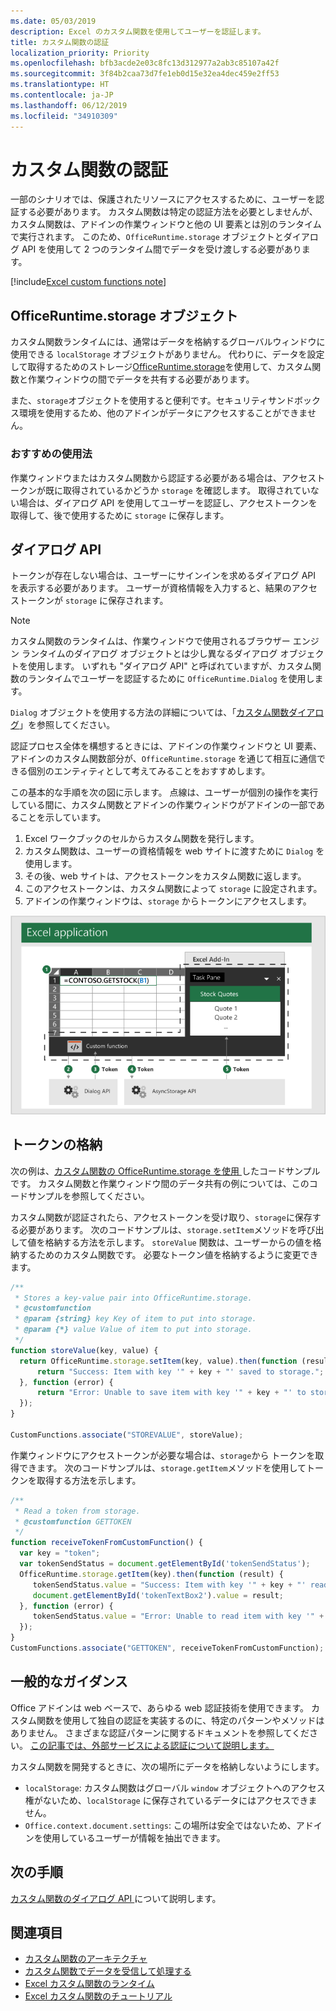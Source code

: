 ```yaml
---
ms.date: 05/03/2019
description: Excel のカスタム関数を使用してユーザーを認証します。
title: カスタム関数の認証
localization_priority: Priority
ms.openlocfilehash: bfb3acde2e03c8fc13d312977a2ab3c85107a42f
ms.sourcegitcommit: 3f84b2caa73d7fe1eb0d15e32ea4dec459e2ff53
ms.translationtype: HT
ms.contentlocale: ja-JP
ms.lasthandoff: 06/12/2019
ms.locfileid: "34910309"
---
```

# <a name="authentication-for-custom-functions"></a>カスタム関数の認証

一部のシナリオでは、保護されたリソースにアクセスするために、ユーザーを認証する必要があります。 カスタム関数は特定の認証方法を必要としませんが、カスタム関数は、アドインの作業ウィンドウと他の UI 要素とは別のランタイムで実行されます。 このため、`OfficeRuntime.storage` オブジェクトとダイアログ API を使用して 2 つのランタイム間でデータを受け渡しする必要があります。

[!include[Excel custom functions note](../includes/excel-custom-functions-note.md)]

## <a name="officeruntimestorage-object"></a>OfficeRuntime.storage オブジェクト

カスタム関数ランタイムには、通常はデータを格納するグローバルウィンドウに使用できる `localStorage` オブジェクトがありません。 代わりに、データを設定して取得するためのストレージ[OfficeRuntime.storage](/javascript/api/office-runtime/officeruntime.storage)を使用して、カスタム関数と作業ウィンドウの間でデータを共有する必要があります。

また、`storage`オブジェクトを使用すると便利です。セキュリティサンドボックス環境を使用するため、他のアドインがデータにアクセスすることができません。

### <a name="suggested-usage"></a>おすすめの使用法

作業ウィンドウまたはカスタム関数から認証する必要がある場合は、アクセストークンが既に取得されているかどうか `storage` を確認します。 取得されていない場合は、ダイアログ API を使用してユーザーを認証し、アクセストークンを取得して、後で使用するために `storage` に保存します。

## <a name="dialog-api"></a>ダイアログ API

トークンが存在しない場合は、ユーザーにサインインを求めるダイアログ API を表示する必要があります。 ユーザーが資格情報を入力すると、結果のアクセストークンが `storage` に保存されます。

> [!NOTE]
> カスタム関数のランタイムは、作業ウィンドウで使用されるブラウザー エンジン ランタイムのダイアログ オブジェクトとは少し異なるダイアログ オブジェクトを使用します。 いずれも "ダイアログ API" と呼ばれていますが、カスタム関数のランタイムでユーザーを認証するために `OfficeRuntime.Dialog` を使用します。

`Dialog` オブジェクトを使用する方法の詳細については、「[カスタム関数ダイアログ](/office/dev/add-ins/excel/custom-functions-dialog)」を参照してください。

認証プロセス全体を構想するときには、アドインの作業ウィンドウと UI 要素、アドインのカスタム関数部分が、`OfficeRuntime.storage` を通じて相互に通信できる個別のエンティティとして考えてみることをおすすめします。

この基本的な手順を次の図に示します。 点線は、ユーザーが個別の操作を実行している間に、カスタム関数とアドインの作業ウィンドウがアドインの一部であることを示しています。

1. Excel ワークブックのセルからカスタム関数を発行します。
2. カスタム関数は、ユーザーの資格情報を web サイトに渡すために `Dialog` を使用します。
3. その後、web サイトは、アクセストークンをカスタム関数に返します。
4. このアクセストークンは、カスタム関数によって `storage` に設定されます。
5. アドインの作業ウィンドウは、`storage` からトークンにアクセスします。

![アクセス トークンを取得するためのダイアログ API を使用したカスタム関数の図と、OfficeRuntime.storage API を通してトークンを作業ウィンドウと共有します。](../images/authentication-diagram.png "認証図。")

## <a name="storing-the-token"></a>トークンの格納

次の例は、[カスタム関数の OfficeRuntime.storage を使用 ](https://github.com/OfficeDev/PnP-OfficeAddins/tree/master/Excel-custom-functions/AsyncStorage)したコードサンプルです。 カスタム関数と作業ウィンドウ間のデータ共有の例については、このコードサンプルを参照してください。

カスタム関数が認証されたら、アクセストークンを受け取り、`storage`に保存する必要があります。 次のコードサンプルは、`storage.setItem`メソッドを呼び出して値を格納する方法を示します。 `storeValue` 関数は、ユーザーからの値を格納するためのカスタム関数です。 必要なトークン値を格納するように変更できます。

```js
/**
 * Stores a key-value pair into OfficeRuntime.storage.
 * @customfunction
 * @param {string} key Key of item to put into storage.
 * @param {*} value Value of item to put into storage.
 */
function storeValue(key, value) {
  return OfficeRuntime.storage.setItem(key, value).then(function (result) {
      return "Success: Item with key '" + key + "' saved to storage.";
  }, function (error) {
      return "Error: Unable to save item with key '" + key + "' to storage. " + error;
  });
}

CustomFunctions.associate("STOREVALUE", storeValue);
```

作業ウィンドウにアクセストークンが必要な場合は、`storage`から トークンを取得できます。 次のコードサンプルは、`storage.getItem`メソッドを使用してトークンを取得する方法を示します。

```js
/**
 * Read a token from storage.
 * @customfunction GETTOKEN
 */
function receiveTokenFromCustomFunction() {
  var key = "token";
  var tokenSendStatus = document.getElementById('tokenSendStatus');
  OfficeRuntime.storage.getItem(key).then(function (result) {
     tokenSendStatus.value = "Success: Item with key '" + key + "' read from storage.";
     document.getElementById('tokenTextBox2').value = result;
  }, function (error) {
     tokenSendStatus.value = "Error: Unable to read item with key '" + key + "' from storage. " + error;
  });
}
CustomFunctions.associate("GETTOKEN", receiveTokenFromCustomFunction);

```

## <a name="general-guidance"></a>一般的なガイダンス

Office アドインは web ベースで、あらゆる web 認証技術を使用できます。 カスタム関数を使用して独自の認証を実装するのに、特定のパターンやメソッドはありません。 さまざまな認証パターンに関するドキュメントを参照してください。 [この記事では、外部サービスによる認証について説明します。](/office/dev/add-ins/develop/auth-external-add-ins?view=office-js)  

カスタム関数を開発するときに、次の場所にデータを格納しないようにします。  

- `localStorage`: カスタム関数はグローバル `window` オブジェクトへのアクセス権がないため、`localStorage` に保存されているデータにはアクセスできません。
- `Office.context.document.settings`: この場所は安全ではないため、アドインを使用しているユーザーが情報を抽出できます。

## <a name="next-steps"></a>次の手順
[カスタム関数のダイアログ API ](custom-functions-dialog.md) について説明します。

## <a name="see-also"></a>関連項目

* [カスタム関数のアーキテクチャ](custom-functions-architecture.md)
* [カスタム関数でデータを受信して​​処理する](custom-functions-web-reqs.md)
* [Excel カスタム関数のランタイム](custom-functions-runtime.md)
* [Excel カスタム関数のチュートリアル](excel-tutorial-custom-functions.md)
